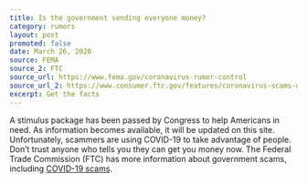```yaml
---
title: Is the government sending everyone money?
category: rumors
layout: post
promoted: false
date: March 26, 2020
source: FEMA
source_2: FTC
source_url: https://www.fema.gov/coronavirus-rumor-control
source_url_2: https://www.consumer.ftc.gov/features/coronavirus-scams-what-ftc-doing
excerpt: Get the facts
---
```


A stimulus package has been passed by Congress to help Americans in need. As information becomes available, it will be updated on this site.
Unfortunately, scammers are using COVID-19 to take advantage of people. Don’t trust anyone who tells you they can get you money now. The Federal Trade Commission (FTC) has more information about government scams, including [COVID-19 scams](https://www.consumer.ftc.gov/features/coronavirus-scams-what-ftc-doing).
